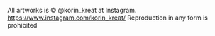 All artworks is © @korin_kreat at Instagram. https://www.instagram.com/korin_kreat/ 
Reproduction in any form is prohibited
